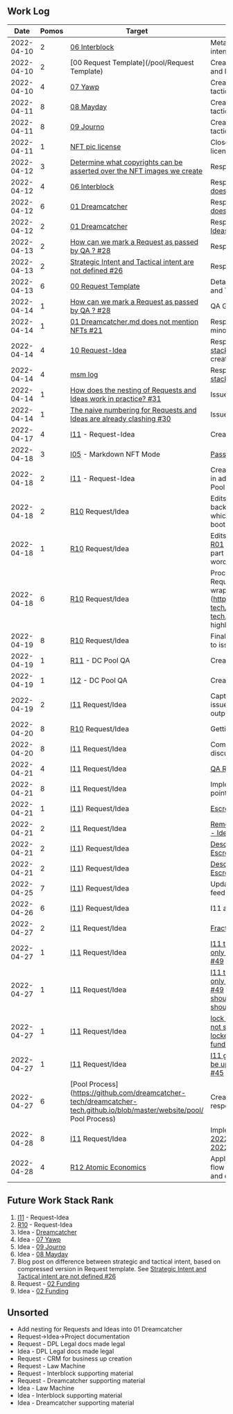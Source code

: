 ## Work Log

| Date       | Pomos | Target                                                                                                                                                | Description                                                                                                                                                                                                                                                                                                                                  |
| ---------- | ----- | ----------------------------------------------------------------------------------------------------------------------------------------------------- | -------------------------------------------------------------------------------------------------------------------------------------------------------------------------------------------------------------------------------------------------------------------------------------------------------------------------------------------- |
| 2022-04-10 | 2     | [06 Interblock](../../Requests/R06.md)                                                                                                                | Meta: Creation of the strategic intent                                                                                                                                                                                                                                                                                                       |
| 2022-04-10 | 2     | [00 Request Template](/pool/Request Template)                                                                                                         | Creation and alteration of Request and Idea templates                                                                                                                                                                                                                                                                                        |
| 2022-04-10 | 4     | [07 Yawp](../../Requests/R07.md)                                                                                                                      | Creation of the strategic and tactical intent                                                                                                                                                                                                                                                                                                |
| 2022-04-11 | 8     | [08 Mayday](../../Requests/R08.md)                                                                                                                    | Creation of the strategic and tactical intent                                                                                                                                                                                                                                                                                                |
| 2022-04-11 | 8     | [09 Journo](../../Requests/R09.md)                                                                                                                    | Creation of the strategic and tactical intent                                                                                                                                                                                                                                                                                                |
| 2022-04-11 | 1     | [NFT pic license](https://github.com/dreamcatcher-tech/dreamcatcher-tech.github.io/issues/18)                                                         | Close read through of hotpot.ai license and response to issue                                                                                                                                                                                                                                                                                |
| 2022-04-12 | 3     | [Determine what copyrights can be asserted over the NFT images we create](https://github.com/dreamcatcher-tech/dreamcatcher-tech.github.io/issues/18) | Response                                                                                                                                                                                                                                                                                                                                     |
| 2022-04-12 | 4     | [06 Interblock](../../Requests/R06.md)                                                                                                                | Response to [06 Interblock.md does not mention privacy](https://github.com/dreamcatcher-tech/dreamcatcher-tech.github.io/issues/22)                                                                                                                                                                                                          |
| 2022-04-12 | 6     | [01 Dreamcatcher](../../Requests/R01.md)                                                                                                              | Response to [01 Dreamcatcher.md does not mention NFTs](https://github.com/dreamcatcher-tech/dreamcatcher-tech.github.io/issues/21)                                                                                                                                                                                                           |
| 2022-04-12 | 2     | [01 Dreamcatcher](../../Requests/R01.md)                                                                                                              | Response to [QA for Requests and Ideas, independent of QA of output](https://github.com/dreamcatcher-tech/dreamcatcher-tech.github.io/issues/20)                                                                                                                                                                                             |
| 2022-04-13 | 2     | [How can we mark a Request as passed by QA ? #28](https://github.com/dreamcatcher-tech/dreamcatcher-tech.github.io/issues/28)                         | Response                                                                                                                                                                                                                                                                                                                                     |
| 2022-04-13 | 2     | [Strategic Intent and Tactical intent are not defined #26](https://github.com/dreamcatcher-tech/dreamcatcher-tech.github.io/issues/26)                | Response                                                                                                                                                                                                                                                                                                                                     |
| 2022-04-13 | 6     | [00 Request Template](https://github.com/dreamcatcher-tech/dreamcatcher-tech.github.io/blob/master/website/nfas/Requests/R00.md)                      | Detailed the guidance on Strategic and Tactical intent                                                                                                                                                                                                                                                                                       |
| 2022-04-14 | 1     | [How can we mark a Request as passed by QA ? #28](https://github.com/dreamcatcher-tech/dreamcatcher-tech.github.io/issues/28)                         | QA Gates and Dreams                                                                                                                                                                                                                                                                                                                          |
| 2022-04-14 | 1     | [01 Dreamcatcher.md does not mention NFTs #21](https://github.com/dreamcatcher-tech/dreamcatcher-tech.github.io/issues/21)                            | Response to this issue, and other minor issue responses                                                                                                                                                                                                                                                                                      |
| 2022-04-14 | 4     | [10 Request-Idea](https://github.com/dreamcatcher-tech/dreamcatcher-tech.github.io/blob/master/website/nfas/Requests/R10.md)                          | Response to issue [Future work stack rank has no cohesion #24](https://github.com/dreamcatcher-tech/dreamcatcher-tech.github.io/issues/24) - created Request for Request/Idea                                                                                                                                                                |
| 2022-04-14 | 4     | [msm log](https://github.com/dreamcatcher-tech/dreamcatcher-tech.github.io/edit/master/website/nfas/AppData/Logs/msm.md)                              | Response to issue [Future work stack is ambiguous #23](https://github.com/dreamcatcher-tech/dreamcatcher-tech.github.io/issues/23)                                                                                                                                                                                                           |
| 2022-04-14 | 1     | [How does the nesting of Requests and Ideas work in practice? #31](https://github.com/dreamcatcher-tech/dreamcatcher-tech.github.io/issues/31)        | Issue raised                                                                                                                                                                                                                                                                                                                                 |
| 2022-04-14 | 1     | [The naive numbering for Requests and Ideas are already clashing #30](https://github.com/dreamcatcher-tech/dreamcatcher-tech.github.io/issues/30)     | Issue raised                                                                                                                                                                                                                                                                                                                                 |
| 2022-04-17 | 4     | [I11](https://github.com/dreamcatcher-tech/dreamcatcher-tech.github.io/blob/master/website/nfas/Ideas/I11.md) - Request-Idea                          | Creation                                                                                                                                                                                                                                                                                                                                     |
| 2022-04-18 | 3     | [I05](https://github.com/dreamcatcher-tech/dreamcatcher-tech.github.io/blob/master/website/nfas/Ideas/I05.md) - Markdown NFT Mode                     | [Passing Pool QA and forking](https://github.com/dreamcatcher-tech/dreamcatcher-tech.github.io/issues/34)                                                                                                                                                                                                                                    |
| 2022-04-18 | 2     | [I11](https://github.com/dreamcatcher-tech/dreamcatcher-tech.github.io/blob/master/website/nfas/Ideas/I11.md) - Request-Idea                          | Creation of the first output object in advance of acceptance by DC Pool QA                                                                                                                                                                                                                                                                   |
| 2022-04-18 | 2     | [R10](https://github.com/dreamcatcher-tech/dreamcatcher-tech.github.io/edit/master/website/nfas/Requests/R10.md) Request/Idea                         | Edits to link Request/Idea cycle back to [R01](https://github.com/dreamcatcher-tech/dreamcatcher-tech.github.io/blob/master/website/nfas/Requests/R01.md) - Dreamcatcher of which it's a part and to get bootstrapping wording right.                                                                                                        |
| 2022-04-18 | 1     | [R10](https://github.com/dreamcatcher-tech/dreamcatcher-tech.github.io/edit/master/website/nfas/Requests/R10.md) Request/Idea                         | Edits to link [R10](https://github.com/dreamcatcher-tech/dreamcatcher-tech.github.io/edit/master/website/nfas/Requests/R10.md) to cycle back to [R01](https://github.com/dreamcatcher-tech/dreamcatcher-tech.github.io/blob/master/website/nfas/Requests/R01.md) - Dreamcatcher of which it's a part and to get bootstrapping wording right. |
| 2022-04-18 | 6     | [R10](https://github.com/dreamcatcher-tech/dreamcatcher-tech.github.io/edit/master/website/nfas/Requests/R10.md) Request/Idea                         | Process for many-to-many Requests-Ideas, and addition of wrapper (Proposal?) See (https://github.com/dreamcatcher-tech/dreamcatcher-tech.github.io/issues/31), highlighting [the diagram here](https://drive.google.com/drive/u/1/folders/1TLz_Hjzyy2P0mUc-Po5ShJsEsC3Bqbdw).                                                                |
| 2022-04-19 | 8     | [R10](https://github.com/dreamcatcher-tech/dreamcatcher-tech.github.io/edit/master/website/nfas/Requests/R10.md) Request/Idea                         | Finalising process and responding to issues                                                                                                                                                                                                                                                                                                  |
| 2022-04-19 | 1     | [R11](https://github.com/dreamcatcher-tech/dreamcatcher-tech.github.io/blob/master/website/nfas/Requests/R11.md) - DC Pool QA                         | Creation                                                                                                                                                                                                                                                                                                                                     |
| 2022-04-19 | 1     | [I12](https://github.com/dreamcatcher-tech/dreamcatcher-tech.github.io/blob/master/website/nfas/Ideas/I12.md) - DC Pool QA                            | Creation                                                                                                                                                                                                                                                                                                                                     |
| 2022-04-19 | 2     | [I11](https://github.com/dreamcatcher-tech/dreamcatcher-tech.github.io/edit/master/website/nfas/Requests/R10.md) Request/Idea                         | Capturing/editting down text from issues for guidance doc/blog output                                                                                                                                                                                                                                                                        |
| 2022-04-20 | 8     | [R10](https://github.com/dreamcatcher-tech/dreamcatcher-tech.github.io/edit/master/website/nfas/Requests/R10.md) Request/Idea                         | Getting it over the line                                                                                                                                                                                                                                                                                                                     |
| 2022-04-20 | 8     | [I11](https://github.com/dreamcatcher-tech/dreamcatcher-tech.github.io/blob/master/website/nfas/Ideas/I11.md) Request/Idea                            | Complete rewrite reflecting R10 discussion this morning                                                                                                                                                                                                                                                                                      |
| 2022-04-21 | 4     | [I11](https://github.com/dreamcatcher-tech/dreamcatcher-tech.github.io/blob/master/website/nfas/Ideas/I11.md) Request/Idea                            | [QA Review of rewrite](https://youtu.be/oUGyXxIoscM)                                                                                                                                                                                                                                                                                         |
| 2022-04-21 | 8     | [I11](https://github.com/dreamcatcher-tech/dreamcatcher-tech.github.io/blob/master/website/nfas/Ideas/I11.md) Request/Idea                            | Implementation of QA Review points for resubmission                                                                                                                                                                                                                                                                                          |
| 2022-04-21 | 1     | [I11](https://github.com/dreamcatcher-tech/dreamcatcher-tech.github.io/blob/master/website/nfas/Ideas/I11.md)) Request/Idea                           | [Escrowing Process #38](https://github.com/dreamcatcher-tech/dreamcatcher-tech.github.io/issues/38)                                                                                                                                                                                                                                          |
| 2022-04-21 | 2     | [I11](https://github.com/dreamcatcher-tech/dreamcatcher-tech.github.io/blob/master/website/nfas/Ideas/I11.md) Request/Idea                            | [Removing and Changing Requests - Ideas #39](https://github.com/dreamcatcher-tech/dreamcatcher-tech.github.io/issues/39)                                                                                                                                                                                                                     |
| 2022-04-21 | 2     | [I11](https://github.com/dreamcatcher-tech/dreamcatcher-tech.github.io/blob/master/website/nfas/Ideas/I11.md)) Request/Idea                           | [Describing the concept of Pool and Escrow #40](https://github.com/dreamcatcher-tech/dreamcatcher-tech.github.io/blob/master/website/nfas/Ideas/I11.md)                                                                                                                                                                                      |
| 2022-04-21 | 2     | [I11](https://github.com/dreamcatcher-tech/dreamcatcher-tech.github.io/blob/master/website/nfas/Ideas/I11.md)) Request/Idea                           | [Describing the concept of Pool and Escrow #40](https://github.com/dreamcatcher-tech/dreamcatcher-tech.github.io/blob/master/website/nfas/Ideas/I11.md)                                                                                                                                                                                      |
| 2022-04-25 | 7     | [I11](https://github.com/dreamcatcher-tech/dreamcatcher-tech.github.io/blob/master/website/nfas/Ideas/I11.md)) Request/Idea                           | Update to I11 following QA feedback                                                                                                                                                                                                                                                                                                          |
| 2022-04-26 | 6     | [I11](https://github.com/dreamcatcher-tech/dreamcatcher-tech.github.io/blob/master/website/nfas/Ideas/I11.md)) Request/Idea                           | I11 available for resubmission                                                                                                                                                                                                                                                                                                               |
| 2022-04-27 | 2     | [I11](https://github.com/dreamcatcher-tech/dreamcatcher-tech.github.io/blob/master/website/nfas/Ideas/I11.md) Request/Idea                            | [Fractional work/funding #43](https://github.com/dreamcatcher-tech/dreamcatcher-tech.github.io/issues/43)                                                                                                                                                                                                                                    |
| 2022-04-27 | 1     | [I11](https://github.com/dreamcatcher-tech/dreamcatcher-tech.github.io/blob/master/website/nfas/Ideas/I11.md) Request/Idea                            | [I11 too many actors - there should only be funders, workers, and QA #49](https://github.com/dreamcatcher-tech/dreamcatcher-tech.github.io/issues/49)                                                                                                                                                                                        |
| 2022-04-27 | 1     | [I11](https://github.com/dreamcatcher-tech/dreamcatcher-tech.github.io/blob/master/website/nfas/Ideas/I11.md) Request/Idea                            | [I11 too many actors - there should only be funders, workers, and QA #49](https://github.com/dreamcatcher-tech/dreamcatcher-tech.github.io/issues/49) and [I11 ideas in dust mode should not be listed in market, nor should they be in drafts #48](https://github.com/dreamcatcher-tech/dreamcatcher-tech.github.io/issues/48)              |
| 2022-04-27 | 1     | [I11](https://github.com/dreamcatcher-tech/dreamcatcher-tech.github.io/blob/master/website/nfas/Ideas/I11.md) Request/Idea                            | [lock to open reverse transition is not shown #47](https://github.com/dreamcatcher-tech/dreamcatcher-tech.github.io/issues/47) and [I11 open to locked transition is not funding/work #46](https://github.com/dreamcatcher-tech/dreamcatcher-tech.github.io/issues/46)                                                                       |
| 2022-04-27 | 1     | [I11](https://github.com/dreamcatcher-tech/dreamcatcher-tech.github.io/blob/master/website/nfas/Ideas/I11.md) Request/Idea                            | [I11 generating images should not be up to anyone but the submitter #45](https://github.com/dreamcatcher-tech/dreamcatcher-tech.github.io/issues/45)                                                                                                                                                                                         |
| 2022-04-27 | 6     | [Pool Process](https://github.com/dreamcatcher-tech/dreamcatcher-tech.github.io/blob/master/website/pool/ Pool Process)                               | Creation, and associated issue responses (not listed)                                                                                                                                                                                                                                                                                        |
| 2022-04-28 | 8     | [I11](https://github.com/dreamcatcher-tech/dreamcatcher-tech.github.io/blob/master/website/nfas/Ideas/I11.md) Request/Idea                            | Implementation of QA feedback at [2022-04-28 Request-Idea](https://youtu.be/IYlJzRUhC-g) and [2022-04-28 Request-Idea 2](https://youtu.be/rRnyen6BlAg)                                                                                                                                                                                       |
| 2022-04-28 | 4     | [R12 Atomic Economics](https://github.com/dreamcatcher-tech/dreamcatcher-tech.github.io/blob/master/website/nfas/Requests/R12.md)                     | Application of incentives in the git flow diagram by seeing how CERN and others do it                                                                                                                                                                                                                                                        |

## Future Work Stack Rank

1. [I11](https://github.com/dreamcatcher-tech/dreamcatcher-tech.github.io/blob/master/website/nfas/Ideas/I11.md) - Request-Idea
2. [R10](https://github.com/dreamcatcher-tech/dreamcatcher-tech.github.io/blob/master/website/nfas/Requests/R10.md) - Request-Idea
3. Idea - [Dreamcatcher](https://github.com/dreamcatcher-tech/dreamcatcher-tech.github.io/blob/master/website/nfas/Ideas/I01.md)
4. Idea - [07 Yawp](https://github.com/dreamcatcher-tech/dreamcatcher-tech.github.io/blob/master/website/nfas/Ideas/I07.md)
5. Idea - [09 Journo](https://github.com/dreamcatcher-tech/dreamcatcher-tech.github.io/blob/master/website/nfas/Requests/R09.md)
6. Idea - [08 Mayday](https://github.com/dreamcatcher-tech/dreamcatcher-tech.github.io/blob/master/website/nfas/Ideas/I08.md)
7. Blog post on difference between strategic and tactical intent, based on compressed version in Request template. See [Strategic Intent and Tactical intent are not defined #26](https://github.com/dreamcatcher-tech/dreamcatcher-tech.github.io/issues/26)
8. Request - [02 Funding](https://github.com/dreamcatcher-tech/dreamcatcher-tech.github.io/blob/master/website/nfas/Requests/R02.md)
9. Idea - [02 Funding](https://github.com/dreamcatcher-tech/dreamcatcher-tech.github.io/blob/master/website/nfas/Ideas/I02.md)

## Unsorted

- Add nesting for Requests and Ideas into 01 Dreamcatcher
- Request->Idea->Project documentation
- Request - DPL Legal docs made legal
- Idea - DPL Legal docs made legal
- Request - CRM for business up creation
- Request - Law Machine
- Request - Interblock supporting material
- Request - Dreamcatcher supporting material
- Idea - Law Machine
- Idea - Interblock supporting material
- Idea - Dreamcatcher supporting material

